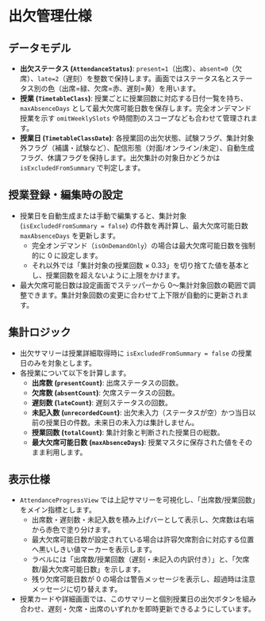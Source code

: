 # 出欠管理仕様

## データモデル
- **出欠ステータス (`AttendanceStatus`)**: `present=1`（出席）、`absent=0`（欠席）、`late=2`（遅刻）を整数で保持します。画面ではステータス名とステータス別の色（出席=緑、欠席=赤、遅刻=黄）を用います。
- **授業 (`TimetableClass`)**: 授業ごとに授業回数に対応する日付一覧を持ち、`maxAbsenceDays` として最大欠席可能日数を保存します。完全オンデマンド授業を示す `omitWeeklySlots` や時間割のスコープなども合わせて管理されます。
- **授業日 (`TimetableClassDate`)**: 各授業回の出欠状態、試験フラグ、集計対象外フラグ（補講・試験など）、配信形態（対面/オンライン/未定）、自動生成フラグ、休講フラグを保持します。出欠集計の対象日かどうかは `isExcludedFromSummary` で判定します。

## 授業登録・編集時の設定
- 授業日を自動生成または手動で編集すると、集計対象 (`isExcludedFromSummary = false`) の件数を再計算し、最大欠席可能日数 `maxAbsenceDays` を更新します。
  - 完全オンデマンド（`isOnDemandOnly`）の場合は最大欠席可能日数を強制的に 0 に設定します。
  - それ以外では「集計対象の授業回数 × 0.33」を切り捨てた値を基本とし、授業回数を超えないように上限をかけます。
- 最大欠席可能日数は設定画面でステッパーから 0〜集計対象回数の範囲で調整できます。集計対象回数の変更に合わせて上下限が自動的に更新されます。

## 集計ロジック
- 出欠サマリーは授業詳細取得時に `isExcludedFromSummary = false` の授業日のみを対象とします。
- 各授業について以下を計算します。
  - **出席数 (`presentCount`)**: 出席ステータスの回数。
  - **欠席数 (`absentCount`)**: 欠席ステータスの回数。
  - **遅刻数 (`lateCount`)**: 遅刻ステータスの回数。
  - **未記入数 (`unrecordedCount`)**: 出欠未入力（ステータスが空）かつ当日以前の授業日の件数。未来日の未入力は集計しません。
  - **授業回数 (`totalCount`)**: 集計対象と判断された授業日の総数。
  - **最大欠席可能日数 (`maxAbsenceDays`)**: 授業マスタに保存された値をそのまま利用します。

## 表示仕様
- `AttendanceProgressView` では上記サマリーを可視化し、「出席数/授業回数」をメイン指標とします。
  - 出席数・遅刻数・未記入数を積み上げバーとして表示し、欠席数は右端から赤色で塗り分けます。
  - 最大欠席可能日数が設定されている場合は許容欠席割合に対応する位置へ黒いしきい値マーカーを表示します。
  - ラベルには「出席数/授業回数（遅刻・未記入の内訳付き）」と、「欠席数/最大欠席可能日数」を示します。
  - 残り欠席可能日数が 0 の場合は警告メッセージを表示し、超過時は注意メッセージに切り替えます。
- 授業カードや詳細画面では、このサマリーと個別授業日の出欠ボタンを組み合わせ、遅刻・欠席・出席のいずれかを即時更新できるようにしています。
